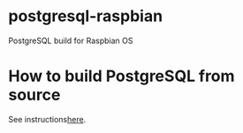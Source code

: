 # postgresql-raspbian
PostgreSQL build for Raspbian OS

# How to build PostgreSQL from source  
See instructions[here](http://raspberrypg.org/2015/06/step-5-update-installing-postgresql-on-my-raspberry-pi-1-and-2/#more-248).
